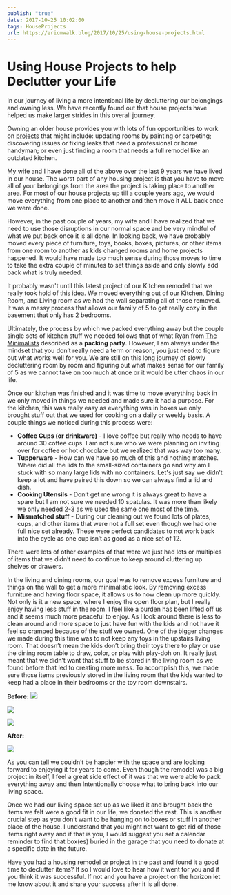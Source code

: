 ```yaml
---
publish: "true"
date: 2017-10-25 10:02:00
tags: HouseProjects
url: https://ericmwalk.blog/2017/10/25/using-house-projects.html
---
```


# Using House Projects to help Declutter your Life

In our journey of living a more intentional life by decluttering our belongings and owning less. We have recently found out that house projects have helped us make larger strides in this overall journey.

Owning an older house provides you with lots of fun opportunities to work on <a href="https://ericmwalk.blog/2012/03/15/master-bathroom-remodel.html">projects</a> that might include: updating rooms by painting or carpeting; discovering issues or fixing leaks that need a professional or home handyman; or even just finding a room that needs a full remodel like an outdated kitchen.

My wife and I have done all of the above over the last 9 years we have lived in our house. The worst part of any housing project is that you have to move all of your belongings from the area the project is taking place to another area. For most of our house projects up till a couple years ago, we would move everything from one place to another and then move it ALL back once we were done.

However, in the past couple of years, my wife and I have realized that we need to use those disruptions in our normal space and be very mindful of what we put back once it is all done. In looking back, we have probably moved every piece of furniture, toys, books, boxes, pictures, or other items from one room to another as kids changed rooms and home projects happened. It would have made too much sense during those moves to time to take the extra couple of minutes to set things aside and only slowly add back what is truly needed.

It probably wasn't until this latest project of our Kitchen remodel that we really took hold of this idea. We moved everything out of our Kitchen, Dining Room, and Living room as we had the wall separating all of those removed. It was a messy process that allows our family of 5 to get really cozy in the basement that only has 2 bedrooms.

Ultimately, the process by which we packed everything away but the couple single sets of kitchen stuff we needed follows that of what Ryan from <a href="https://www.theminimalists.com/packing/">The Minimalists</a> described as a **packing party**. However, I am always under the mindset that you don’t really need a term or reason, you just need to figure out what works well for you. We are still on this long journey of slowly decluttering room by room and figuring out what makes sense for our family of 5 as we cannot take on too much at once or it would be utter chaos in our life.

Once our kitchen was finished and it was time to move everything back in we only moved in things we needed and made sure it had a purpose. For the kitchen, this was really easy as everything was in boxes we only brought stuff out that we used for cooking on a daily or weekly basis. A couple things we noticed during this process were:

 - **Coffee Cups (or drinkware)** - I love coffee but really who needs to have around 30 coffee cups. I am not sure who we were planning on inviting over for coffee or hot chocolate but we realized that was way too many.
 - **Tupperware** - How can we have so much of this and nothing matches. Where did all the lids to the small-sized containers go and why am I stuck with so many large lids with no containers. Let's just say we didn’t keep a lot and have paired this down so we can always find a lid and dish.
 - **Cooking Utensils** - Don’t get me wrong it is always great to have a spare but I am not sure we needed 10 spatulas. It was more than likely we only needed 2-3 as we used the same one most of the time.
 - **Mismatched stuff** - During our cleaning out we found lots of plates, cups, and other items that were not a full set even though we had one full nice set already. These were perfect candidates to not work back into the cycle as one cup isn’t as good as a nice set of 12.

There were lots of other examples of that were we just had lots or multiples of items that we didn’t need to continue to keep around cluttering up shelves or drawers.

In the living and dining rooms, our goal was to remove excess furniture and things on the wall to get a more minimalistic look. By removing excess furniture and having floor space, it allows us to now clean up more quickly. Not only is it a new space, where I enjoy the open floor plan, but I really enjoy having less stuff in the room. I feel like a burden has been lifted off us and it seems much more peaceful to enjoy. As I look around there is less to clean around and more space to just have fun with the kids and not have it feel so cramped because of the stuff we owned. One of the bigger changes we made during this time was to not keep any toys in the upstairs living room. That doesn’t mean the kids don’t bring their toys there to play or use the dining room table to draw, color, or play with play-doh on. It really just meant that we didn’t want that stuff to be stored in the living room as we found before that led to creating more mess. To accomplish this, we made sure those items previously stored in the living room that the kids wanted to keep had a place in their bedrooms or the toy room downstairs.

**Before:**
![](https://ericmwalk.blog/uploads/2021/00d146544a.jpg)

![](https://ericmwalk.blog/uploads/2021/fd10a654e9.jpg)

![](https://ericmwalk.blog/uploads/2021/69370fd6e8.jpg)

**After:**

![](https://ericmwalk.blog/uploads/2021/68d5d1d465.jpg)

As you can tell we couldn’t be happier with the space and are looking forward to enjoying it for years to come. Even though the remodel was a big project in itself, I feel a great side effect of it was that we were able to pack everything away and then Intentionally choose what to bring back into our living space.

Once we had our living space set up as we liked it and brought back the items we felt were a good fit in our life, we donated the rest. This is another crucial step as you don’t want to be hanging on to boxes or stuff in another place of the house. I understand that you might not want to get rid of those items right away and if that is you, I would suggest you set a calendar reminder to find that box(es) buried in the garage that you need to donate at a specific date in the future.

Have you had a housing remodel or project in the past and found it a good time to declutter items? If so I would love to hear how it went for you and if you think it was successful. If not and you have a project on the horizon let me know about it and share your success after it is all done.
